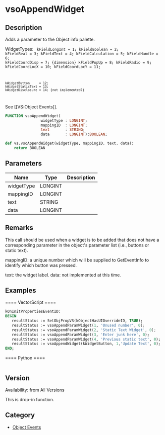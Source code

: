 # vsoAppendWidget

## Description
Adds a parameter to the Object info palette.

WidgetTypes:
<code lang="pas">
	kFieldLongInt     = 1;
	kFieldBoolean     = 2;
	kFieldReal        = 3;
	kFieldText        = 4;
	kFieldCalculation = 5;
	kFieldHandle      = 6;
	kFieldCoordDisp   = 7; {dimension}
	kFieldPopUp       = 8;
	kFieldRadio       = 9;
	kFieldCoordLocX   = 10;	
	kFieldCoordLocY   = 11;

	kWidgetButton     = 12;
	kWidgetStaticText = 13;
	kWidgetDisclosure = 14; {not implemented?}
</code>

See [[VS:Object Events]].

```pascal
FUNCTION vsoAppendWidget(
				widgetType : LONGINT;
				mappingID  : LONGINT;
				text       : STRING;
				data       : LONGINT):BOOLEAN;
```

```python
def vs.vsoAppendWidget(widgetType, mappingID, text, data):
    return BOOLEAN
```

## Parameters
|Name|Type|Description|
|---|---|---|
|widgetType|LONGINT|   |
|mappingID|LONGINT|   |
|text|STRING|   |
|data|LONGINT|   |

## Remarks
This call should be used when a widget is to be added that does not have a corresponding parameter in the object's parameter list (i.e., buttons or static text).

mappingID: a unique number which will be supplied to GetEventInfo to identify which button was pressed.

text:  the widget label.
data:  not implemented at this time.

## Examples
==== VectorScript ====
```pascal
kOnInitPropertiesEventID: 
BEGIN
   resultStatus := SetObjPropVS(kObjectHasUIOverrideID, TRUE);
   resultStatus := vsoAppendParamWidget(1, 'Unused number', 0);
   resultStatus := vsoAppendParamWidget(2, 'Static Text Widget', 0);
   resultStatus := vsoAppendParamWidget(3, 'Enter junk here', 0);
   resultStatus := vsoAppendParamWidget(4, 'Previous static text', 0);
   resultStatus := vsoAppendWidget(kWidgetButton, 1,'Update Text', 0);
END;
```
==== Python ====
```python

```

## Version
Availability: from All Versions

This is drop-in function.

## Category
* [Object Events](../Categories/Object%20Events.md)
